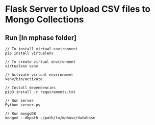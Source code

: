 # Flask Server to Upload CSV files to Mongo Collections

## Run [In mphase folder]

```
// To install virtual environment
pip install virtualenv

// To create virtual environment
virtualenv venv

// Activate virtual environment
venv/bin/activate

// Install dependencies
pip3 install -r requirements.txt

// Run server
Python server.py

// Run mongoDB
mongod --dbpath ~/path/to/mphase/database
```